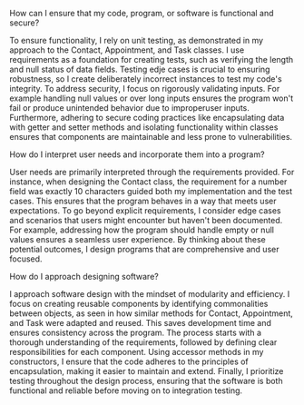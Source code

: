 How can I ensure that my code, program, or software is functional and secure?

To ensure functionality, I rely on unit testing, as demonstrated in my approach to the Contact, Appointment, and Task classes. I use requirements as a foundation for creating tests, such as verifying the length and null status of data fields. Testing edje cases is crucial to ensuring robustness, so I create deliberately incorrect instances to test my code's integrity.
To address security, I focus on rigorously validating inputs. For example handling null values or over long inputs ensures the program won't fail or produce unintended behavior due to improperuser inputs. Furthermore, adhering to secure coding practices like encapsulating data with getter and setter methods and isolating functionality within classes ensures that components are maintainable and less prone to vulnerabilities.

How do I interpret user needs and incorporate them into a program?

User needs are primarily interpreted through the requirements provided. For instance, when designing the Contact class, the requirement for a number field was exactly 10 characters guided both my implementation and the test cases. This ensures that the program behaves in a way that meets user expectations. To go beyond explicit requirements, I consider edge cases and scenarios that users might encounter but haven't been documented. For example, addressing how the program should handle empty or null values ensures a seamless user experience. By thinking about these potential outcomes, I design programs that are comprehensive and user focused.

How do I approach designing software?

I approach software design with the mindset of modularity and efficiency. I focus on creating reusable components by identifying commonalities between objects, as seen in how similar methods for Contact, Appointment, and Task were adapted and reused. This saves development time and ensures consistency across the program. The process starts with a thorough understanding of the requirements, followed by defining clear responsibilities for each component. Using accessor methods in my constructors, I ensure that the code adheres to the principles of encapsulation, making it easier to maintain and extend. Finally, I prioritize testing throughout the design process, ensuring that the software is both functional and reliable before moving on to integration testing.
